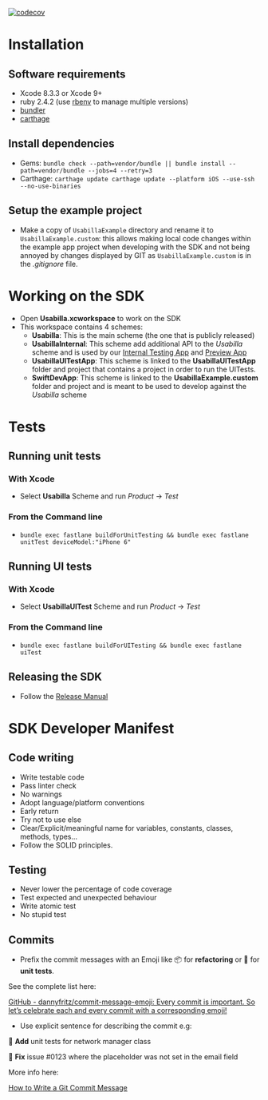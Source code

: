 [![codecov](https://codecov.io/gh/usabilla/usabilla-u4a-ios-swift/branch/develop/graph/badge.svg?token=2LnXmvPDeU)](https://codecov.io/gh/usabilla/usabilla-u4a-ios-swift)

# Installation
## Software requirements
* Xcode 8.3.3 or Xcode 9+
* ruby 2.4.2 (use [rbenv](https://github.com/rbenv/rbenv) to manage multiple versions)
* [bundler](http://bundler.io)
* [carthage](https://github.com/Carthage/Carthage)

## Install dependencies
* Gems: `bundle check --path=vendor/bundle || bundle install --path=vendor/bundle --jobs=4 --retry=3`
* Carthage: `carthage update carthage update --platform iOS --use-ssh --no-use-binaries`

## Setup the example project
* Make a copy of `UsabillaExample` directory and rename it to `UsabillaExample.custom`: this allows making local code changes within the example app project when developing with the SDK and not being annoyed by changes displayed by GIT as `UsabillaExample.custom` is in the *.gitignore* file.

# Working on the SDK
* Open **Usabilla.xcworkspace** to work on the SDK
* This workspace contains 4 schemes: 
    * **Usabilla**: This is the main scheme (the one that is publicly released)
    * **UsabillaInternal**: This scheme add additional API to the *Usabilla* scheme and is used by our [Internal Testing App](https://github.com/usabilla/usabilla-u4a-ios-internal-testing) and [Preview App](https://github.com/usabilla/usabilla-u4a-ios-new-preview)
    * **UsabillaUITestApp**: This scheme is linked to the **UsabillaUITestApp** folder and project that contains a project in order to run the UITests.
    * **SwiftDevApp**: This scheme is linked to the **UsabillaExample.custom** folder and project and is meant to be used to develop against the *Usabilla* scheme

# Tests
## Running unit tests
### With Xcode
* Select **Usabilla** Scheme and run *Product* -> *Test*

### From the Command line
* `bundle exec fastlane buildForUnitTesting && bundle exec fastlane unitTest deviceModel:"iPhone 6"`

## Running UI tests
### With Xcode
* Select **UsabillaUITest** Scheme and run *Product* -> *Test*

### From the Command line
* `bundle exec fastlane buildForUITesting && bundle exec fastlane uiTest`

## Releasing the SDK
* Follow the [Release Manual](ReleaseManual.md)

# SDK Developer Manifest

## Code writing
* Write testable code
* Pass linter check
* No warnings
* Adopt language/platform conventions
* Early return
* Try not to use else
* Clear/Explicit/meaningful name for variables, constants, classes, methods, types…
* Follow the SOLID principles.

## Testing
* Never lower the percentage of code coverage
* Test expected and unexpected behaviour
* Write atomic test
* No stupid test

## Commits
* Prefix the commit messages with an Emoji like 📦 for **refactoring** or 🚨 for **unit tests**.

 See the complete list here:

 [GitHub - dannyfritz/commit-message-emoji: Every commit is important. So let’s celebrate each and every commit with a corresponding emoji!](https://github.com/dannyfritz/commit-message-emoji)
* Use explicit sentence for describing the commit e.g:

 🚨 **Add** unit tests for network manager class

 🐛 **Fix** issue #0123 where the placeholder was not set in the email field

 More info here:

 [How to Write a Git Commit Message](http://chris.beams.io/posts/git-commit/)
